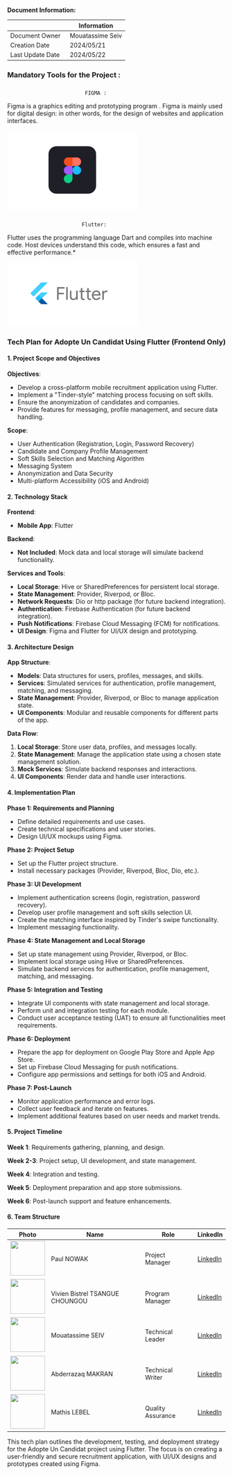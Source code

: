 **Document Information:**

|                   | Information |
| ----------------- | ----------- |
| Document Owner    | Mouatassime Seiv|
| Creation Date     | 2024/05/21  |
| Last Update Date  | 2024/05/22  |

### Mandatory Tools for the Project :

### 
                             FIGMA :

Figma is a graphics editing and prototyping program . Figma is mainly used for digital design: in other words, for the design of websites and application interfaces.

<img src="image-2.png" alt="alt text" width="300">

### 
                            Flutter: 
Flutter uses the programming language Dart and compiles into machine code. Host devices understand this code, which ensures a fast and effective performance.* 

<img src="image-3.png" alt="alt text" width="300">



### Tech Plan for Adopte Un Candidat Using Flutter (Frontend Only)

#### 1. Project Scope and Objectives
**Objectives**:
- Develop a cross-platform mobile recruitment application using Flutter.
- Implement a "Tinder-style" matching process focusing on soft skills.
- Ensure the anonymization of candidates and companies.
- Provide features for messaging, profile management, and secure data handling.

**Scope**:
- User Authentication (Registration, Login, Password Recovery)
- Candidate and Company Profile Management
- Soft Skills Selection and Matching Algorithm
- Messaging System
- Anonymization and Data Security
- Multi-platform Accessibility (iOS and Android)

#### 2. Technology Stack
**Frontend**:
- **Mobile App**: Flutter

**Backend**:
- **Not Included**: Mock data and local storage will simulate backend functionality.

**Services and Tools**:
- **Local Storage**: Hive or SharedPreferences for persistent local storage.
- **State Management**: Provider, Riverpod, or Bloc.
- **Network Requests**: Dio or http package (for future backend integration).
- **Authentication**: Firebase Authentication (for future backend integration).
- **Push Notifications**: Firebase Cloud Messaging (FCM) for notifications.
- **UI Design**: Figma and Flutter for UI/UX design and prototyping.

#### 3. Architecture Design
**App Structure**:
- **Models**: Data structures for users, profiles, messages, and skills.
- **Services**: Simulated services for authentication, profile management, matching, and messaging.
- **State Management**: Provider, Riverpod, or Bloc to manage application state.
- **UI Components**: Modular and reusable components for different parts of the app.

**Data Flow**:
1. **Local Storage**: Store user data, profiles, and messages locally.
2. **State Management**: Manage the application state using a chosen state management solution.
3. **Mock Services**: Simulate backend responses and interactions.
4. **UI Components**: Render data and handle user interactions.

#### 4. Implementation Plan
**Phase 1: Requirements and Planning**
- Define detailed requirements and use cases.
- Create technical specifications and user stories.
- Design UI/UX mockups using Figma.

**Phase 2: Project Setup**
- Set up the Flutter project structure.
- Install necessary packages (Provider, Riverpod, Bloc, Dio, etc.).

**Phase 3: UI Development**
- Implement authentication screens (login, registration, password recovery).
- Develop user profile management and soft skills selection UI.
- Create the matching interface inspired by Tinder's swipe functionality.
- Implement messaging functionality.

**Phase 4: State Management and Local Storage**
- Set up state management using Provider, Riverpod, or Bloc.
- Implement local storage using Hive or SharedPreferences.
- Simulate backend services for authentication, profile management, matching, and messaging.

**Phase 5: Integration and Testing**
- Integrate UI components with state management and local storage.
- Perform unit and integration testing for each module.
- Conduct user acceptance testing (UAT) to ensure all functionalities meet requirements.

**Phase 6: Deployment**
- Prepare the app for deployment on Google Play Store and Apple App Store.
- Set up Firebase Cloud Messaging for push notifications.
- Configure app permissions and settings for both iOS and Android.

**Phase 7: Post-Launch**
- Monitor application performance and error logs.
- Collect user feedback and iterate on features.
- Implement additional features based on user needs and market trends.

#### 5. Project Timeline
**Week 1**: Requirements gathering, planning, and design.

**Week 2-3**: Project setup, UI development, and state management.

**Week 4**: Integration and testing.

**Week 5**: Deployment preparation and app store submissions.

**Week 6**: Post-launch support and feature enhancements.

#### 6. Team Structure

| Photo                                                                                                                                     | Name            | Role              | LinkedIn                                                           |
| ----------------------------------------------------------------------------------------------------------------------------------------- | --------------- | ----------------- | ------------------------------------------------------------------ |
| [<img src="https://avatars.githubusercontent.com/u/91249965?s=400&u=12ebc6578a0969df1430d721d04a795af5860868&v=4" width="80px"  height="80px">](https://github.com/PaulNowak36)    | Paul NOWAK    | Project Manager   | [LinkedIn](https://www.linkedin.com/in/paul-nowak-0757a61a7/)          |
| [<img src="https://avatars.githubusercontent.com/u/122369054?v=4" width="80px"  height="80px">](https://github.com/Bistrel2002)          | Vivien Bistrel TSANGUE CHOUNGOU    | Program Manager   | [LinkedIn](https://www.linkedin.com/in/bistrel-tsangue-603635261/)    |
| [<img src="https://avatars.githubusercontent.com/u/160007182?v=4" width="80px"  height="80px">](https://github.com/seiv007) | Mouatassime SEIV | Technical Leader  | [LinkedIn](https://www.linkedin.com/in/moutassime-seiv-9542171a9/) |
| [<img src="https://avatars.githubusercontent.com/u/145991267?v=4" width="80px"  height="80px">](https://github.com/Amakran2003)        | Abderrazaq MAKRAN      | Technical Writer  | [LinkedIn](https://www.linkedin.com/in/abderrazaq-makran/)      |
| [<img src="https://avatars.githubusercontent.com/u/145991354?v=4" width="80px"  height="80px">](https://github.com/mathislebel)          | Mathis LEBEL   | Quality Assurance | [LinkedIn](https://www.linkedin.com/in/mathis-lebel-429114293/)   |

This tech plan outlines the development, testing, and deployment strategy for the Adopte Un Candidat project using Flutter. The focus is on creating a user-friendly and secure recruitment application, with UI/UX designs and prototypes created using Figma.
